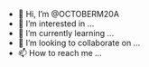 - 👋 Hi, I’m @OCTOBERM20A
- 👀 I’m interested in ...
- 🌱 I’m currently learning ...
- 💞️ I’m looking to collaborate on ...
- 📫 How to reach me ...

<!---
OCTOBERM20A/OCTOBERM20A is a ✨ special ✨ repository because its `README.md` (this file) appears on your GitHub profile.
You can click the Preview link to take a look at your changes.
--->
